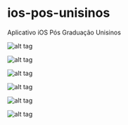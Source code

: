 ios-pos-unisinos
================

Aplicativo iOS Pós Graduação Unisinos


![alt tag](https://raw.github.com/jefersonph/web-pos-unisinos/master/imgs/login.png)

![alt tag](https://raw.github.com/jefersonph/web-pos-unisinos/master/imgs/account.png)

![alt tag](https://raw.github.com/jefersonph/web-pos-unisinos/master/imgs/friends.png)

![alt tag](https://raw.github.com/jefersonph/web-pos-unisinos/master/imgs/games.png)

![alt tag](https://raw.github.com/jefersonph/web-pos-unisinos/master/imgs/menu.png)

![alt tag](https://raw.github.com/jefersonph/web-pos-unisinos/master/imgs/profile.png)
